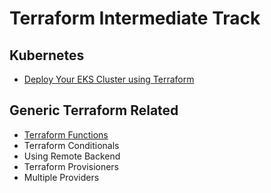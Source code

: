 # Terraform Intermediate Track

## Kubernetes

- [Deploy Your EKS Cluster using Terraform](https://github.com/MiladYarmohammadi/terralabs/blob/master/beginners/aws/README.md)


## Generic Terraform Related

- [Terraform Functions](https://github.com/MiladYarmohammadi/terralabs/blob/master/intermediate/Terraform-Functions)
- Terraform Conditionals
- Using Remote Backend
- Terraform Provisioners
- Multiple Providers


